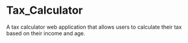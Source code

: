 # Tax_Calculator
A tax calculator web application that allows users to calculate their tax based on their income and age.

